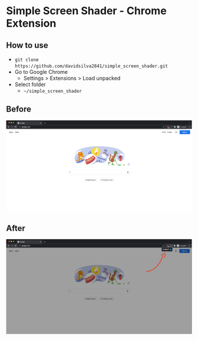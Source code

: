 # Simple Screen Shader - Chrome Extension

## How to use
- `git clone https://github.com/davidsilva2841/simple_screen_shader.git`
- Go to Google Chrome
  - Settings > Extensions > Load unpacked
- Select folder 
  - `~/simple_screen_shader`
  

## Before
![Disabled - Screenshot](./screenshots/disabled.png)

## After
![Enabled - Screenshot](./screenshots/enabled.png)

